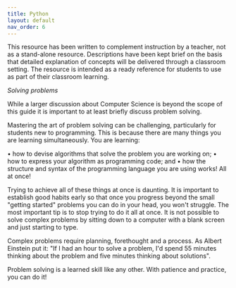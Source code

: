 ```yaml
---
title: Python
layout: default
nav_order: 6
---
```


This resource has been written to complement instruction by a teacher, not as a stand-alone resource. Descriptions have been kept brief on the basis that detailed explanation of concepts will be delivered through a classroom setting. The resource is intended as a ready reference for students to use as part of their classroom learning.

*Solving problems*

While a larger discussion about Computer Science is beyond the scope of this guide it is important to at least briefly discuss problem solving.

Mastering the art of problem solving can be challenging, particularly for students new to programming. This is because there are many things you are learning simultaneously. You are learning:

•	how to devise algorithms that solve the problem you are working on;
•	how to express your algorithm as programming code; and 
•	how the structure and syntax of the programming language you are using works! All at once!

Trying to achieve all of these things at once is daunting. It is important to establish good habits early so that once you progress beyond the small "getting started" problems you can do in your head, you won't struggle. The most important tip is to stop trying to do it all at once. It is not possible to solve complex problems by sitting down to a computer with a blank screen and just starting to type. 

Complex problems require planning, forethought and a process. As Albert Einstein put it: "If I had an hour to solve a problem, I'd spend 55 minutes thinking about the problem and five minutes thinking about solutions".

Problem solving is a learned skill like any other. With patience and practice, you can do it!
